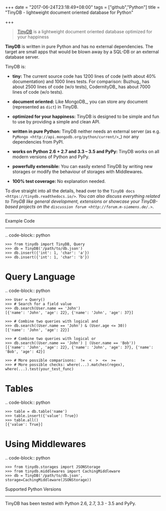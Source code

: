 +++
date = "2017-06-24T23:18:49+08:00"
tags = ["github","Python"]
title = "TinyDB - lightweight document oriented database for Python"

+++

> [TinyDB](https://github.com/msiemens/tinydb) is a lightweight document oriented database optimized for your happiness<!--more-->


**TinyDB** is written in pure Python and has no external dependencies. The target are
small apps that would be blown away by a SQL-DB or an external database server.

TinyDB is:

- **tiny:** The current source code has 1200 lines of code (with about 40%
  documentation) and 1000 lines tests. For comparison: Buzhug_ has about 2500
  lines of code (w/o tests), CodernityDB_ has about 7000 lines of code
  (w/o tests).

- **document oriented:** Like MongoDB_, you can store any document
  (represented as ``dict``) in TinyDB.

- **optimized for your happiness:** TinyDB is designed to be simple and
  fun to use by providing a simple and clean API.

- **written in pure Python:** TinyDB neither needs an external server (as
  e.g. `PyMongo <http://api.mongodb.org/python/current/>`_) nor any dependencies
  from PyPI.

- **works on Python 2.6 + 2.7 and 3.3 – 3.5 and PyPy:** TinyDB works on all
  modern versions of Python and PyPy.

- **powerfully extensible:** You can easily extend TinyDB by writing new
  storages or modify the behaviour of storages with Middlewares.

- **100% test coverage:** No explanation needed.

To dive straight into all the details, head over to the `TinyDB docs
<https://tinydb.readthedocs.io/>`_. You can also discuss everything related
to TinyDB like general development, extensions or showcase your TinyDB-based
projects on the `discussion forum <http://forum.m-siemens.de/.>`_.

---

Example Code
************

.. code-block:: python

    >>> from tinydb import TinyDB, Query
    >>> db = TinyDB('/path/to/db.json')
    >>> db.insert({'int': 1, 'char': 'a'})
    >>> db.insert({'int': 1, 'char': 'b'})

Query Language
==============

.. code-block:: python

    >>> User = Query()
    >>> # Search for a field value
    >>> db.search(User.name == 'John')
    [{'name': 'John', 'age': 22}, {'name': 'John', 'age': 37}]

    >>> # Combine two queries with logical and
    >>> db.search((User.name == 'John') & (User.age <= 30))
    [{'name': 'John', 'age': 22}]

    >>> # Combine two queries with logical or
    >>> db.search((User.name == 'John') | (User.name == 'Bob'))
    [{'name': 'John', 'age': 22}, {'name': 'John', 'age': 37}, {'name': 'Bob', 'age': 42}]

    >>> # More possible comparisons:  !=  <  >  <=  >=
    >>> # More possible checks: where(...).matches(regex), where(...).test(your_test_func)

Tables
======

.. code-block:: python

    >>> table = db.table('name')
    >>> table.insert({'value': True})
    >>> table.all()
    [{'value': True}]

Using Middlewares
=================

.. code-block:: python

    >>> from tinydb.storages import JSONStorage
    >>> from tinydb.middlewares import CachingMiddleware
    >>> db = TinyDB('/path/to/db.json', storage=CachingMiddleware(JSONStorage))


Supported Python Versions
*************************

TinyDB has been tested with Python 2.6, 2.7, 3.3 - 3.5 and PyPy.